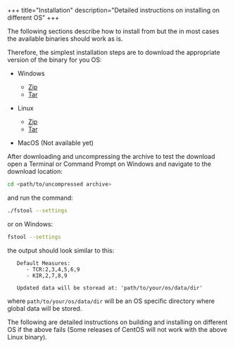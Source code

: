 +++
title="Installation"
description="Detailed instructions on installing on different OS"
+++

The following sections describe how to install from but the in most cases the available binaries should work as is.

Therefore, the simplest installation steps are to download the appropriate version of the binary for you OS:

- Windows
    - [Zip](https://github.com/bjohnnyd/fs-tool/releases/latest/download/x86_64-pc-windows-gnu.zip)
    - [Tar](https://github.com/bjohnnyd/fs-tool/releases/latest/download/x86_64-pc-windows-gnu.tar.gz)
- Linux
    - [Zip](https://github.com/bjohnnyd/fs-tool/releases/latest/download/x86_64-pc-windows-gnu.zip)
    - [Tar](https://github.com/bjohnnyd/fs-tool/releases/latest/download/x86_64-pc-windows-gnu.tar.gz)
    
- MacOS (Not available yet)
    
After downloading and uncompressing the archive to test the download open a Terminal or Command Prompt on Windows and navigate to the download location:

```sh
cd <path/to/uncompressed archive>
```

and run the command:

```sh
./fstool --settings
```

or on Windows:

```sh
fstool --settings
```

the output should look similar to this:

```
   Default Measures:
      - TCR:2,3,4,5,6,9
      - KIR,2,7,8,9
   
   Updated data will be storead at: 'path/to/your/os/data/dir'
```

where `path/to/your/os/data/dir` will be an OS specific directory where global data will be stored.


The following are detailed instructions on building and installing on different OS if the above fails (Some releases of CentOS will not work with the above Linux binary).

